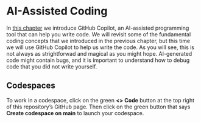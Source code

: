 # AI-Assisted Coding

In [this chapter](https://neuraldatascience.io/3b-ai_assisted/introduction.html) we introduce GitHub Copilot, an AI-assisted programming tool that can help you write code. We will revisit some of the fundamental coding concepts that we introduced in the previous chapter, but this time we will use GitHub Copilot to help us write the code. As you will see, this is not always as strightforwad and magical as you might hope. AI-generated code might contain bugs, and it is important to understand how to debug code that you did not write yourself.

## Codespaces

To work in a codespace, click on the green **<> Code** button at the top right of this repository’s GitHub page. Then click on the green button that says **Create codespace on main** to launch your codespace.